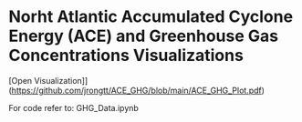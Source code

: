 # Norht Atlantic Accumulated Cyclone Energy (ACE) and Greenhouse Gas Concentrations Visualizations

[Open Visualization]](https://github.com/jrongtt/ACE_GHG/blob/main/ACE_GHG_Plot.pdf)

For code refer to:
GHG_Data.ipynb
